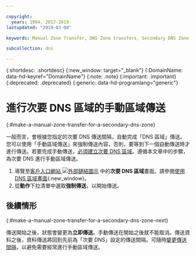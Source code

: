 ```yaml
---

copyright:
  years: 1994, 2017-2019
lastupdated: "2019-03-08"

keywords: Manual Zone Transfer, DNS Zone transfers, Secondary DNS Zone

subcollection: dns

---
```


{:shortdesc: .shortdesc}
{:new_window: target="_blank"}
{:DomainName: data-hd-keyref="DomainName"}
{:note: .note}
{:important: .important}
{:deprecated: .deprecated}
{:generic: data-hd-programlang="generic"}


# 進行次要 DNS 區域的手動區域傳送
{:#make-a-manual-zone-transfer-for-a-secondary-dns-zone}

一般而言，會根據您指定的次要 DNS 傳送間隔，自動完成「DNS 區域」傳送。您可以使用「手動區域傳送」來強制傳送內容，否則，要等到下一個自動傳送時才進行傳送。若要完成手動傳送，[必須建立次要 DNS 區域](/docs/infrastructure/dns?topic=dns-add-a-secondary-dns-zone)。遵循本文章中的步驟，為次要 DNS 進行手動區域傳送。

1. 導覽至[客戶入口網站 ![外部鏈結圖示](../../icons/launch-glyph.svg "外部鏈結圖示")](https://{DomainName}/) 中的**次要 DNS 區域**畫面。請參閱[使用 DNS 區域畫面](/docs/infrastructure/dns?topic=dns-how-to-use-the-domain-registration-screen){:new_window}。
2. 從**動作**下拉清單中選取**強制傳送**，以開始傳送。

## 後續情形
{:#make-a-manual-zone-transfer-for-a-secondary-dns-zone-next}

傳送開始之後，狀態會變更為**立即傳送**。手動傳送在開始之後就不能取消。傳送資料之後，資料傳送將回到先前為「次要 DNS」設定的傳送間隔。可隨時[變更傳送間隔](/docs/infrastructure/dns?topic=dns-edit-a-secondary-dns-zone)，以避免需要經常進行手動區域傳送。
